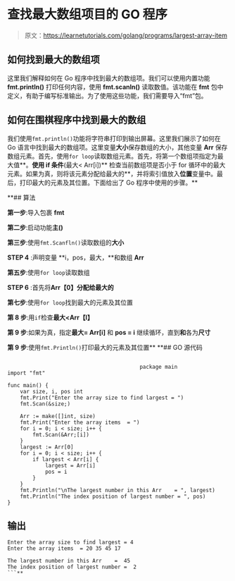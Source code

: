 # 查找最大数组项目的 GO 程序

> 原文：<https://learnetutorials.com/golang/programs/largest-array-item>

## 如何找到最大的数组项

这里我们解释如何在 Go 程序中找到最大的数组项。我们可以使用内置功能 **fmt.println()** 打印任何内容，使用 **fmt.scanln()** 读取数值。该功能在 **fmt** 包中定义，有助于编写标准输出。为了使用这些功能，我们需要导入“fmt”包。

## 如何在围棋程序中找到最大的数组

我们使用`fmt.println()`功能将字符串打印到输出屏幕。这里我们展示了如何在 Go 语言中找到最大的数组项。这里变量**大小**保存数组的大小，其他变量 **Arr** 保存数组元素。首先，使用`for loop`读取数组元素。首先，将第一个数组项指定为最大值**。**使用 if 条件**(最大< Arr[i])** 检查当前数组项是否小于 for 循环中的最大元素。如果为真，则将该元素分配给最大的**，并将索引值放入**位置**变量中。最后，打印最大的元素及其位置。下面给出了 Go 程序中使用的步骤。**

 **## 算法

**第一步**:导入包裹 **fmt**

**第二步**:启动功能**主()**

**第三步**:使用`fmt.Scanfln()`读取数组的**大小**

**STEP 4** :声明变量 **i，pos，最大，**和数组 **Arr**

**第五步**:使用`for loop`读取数组

**STEP 6** :首先将**Arr【0】**分配给**最大的**

**第七步**:使用`for loop`找到最大的元素及其位置

**第 8 步**:用`if`检查**最大<Arr【I】**

**第 9 步**:如果为真，指定**最大= Arr[i]** 和 **pos = i** 继续循环，直到**和**各为**尺寸**

**第 9 步**:使用`fmt.Println()`打印最大的元素及其位置**  **## GO 源代码

```

                                          package main
import "fmt"

func main() {
    var size, i, pos int
    fmt.Print("Enter the array size to find largest = ")
    fmt.Scan(&size;)

    Arr := make([]int, size)
    fmt.Print("Enter the array items  = ")
    for i = 0; i < size; i++ {
        fmt.Scan(&Arr;[i])
    }
    largest := Arr[0]
    for i = 0; i < size; i++ {
        if largest < Arr[i] {
            largest = Arr[i]
            pos = i
        }
    }
    fmt.Println("\nThe largest number in this Arr    = ", largest)
    fmt.Println("The index position of largest number = ", pos)
}

```

## 输出

```
Enter the array size to find largest = 4
Enter the array items  = 20 35 45 17

The largest number in this Arr    =  45
The index position of largest number =  2
```**